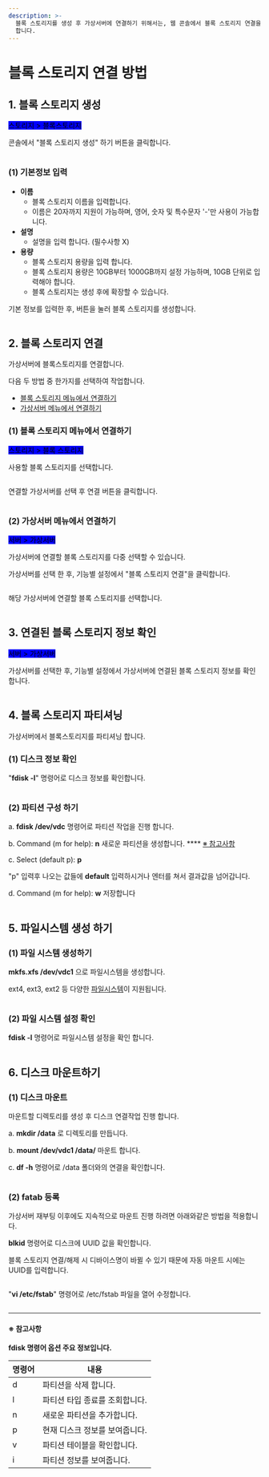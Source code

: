 ```yaml
---
description: >-
  블록 스토리지를 생성 후 가상서버에 연결하기 위해서는, 웹 콘솔에서 블록 스토리지 연결을 한 뒤, shell에서 직접 mount 해줘야
  합니다.
---
```


# 블록 스토리지 연결 방법

## 1. 블록 스토리지 생성

<mark style="background-color:blue;">스토리지 > 블록스토리지</mark>

콘솔에서 "블록 스토리지 생성" 하기 버튼을 클릭합니다.&#x20;

<figure><img src="https://filesystem.cafe24.com/hosting/cloud_service/2020/02/25/41ac07ee9268cd42ccbf69d32d97f979_1582609005.png" alt=""><figcaption></figcaption></figure>

####

### (1) 기본정보 입력

* **이름**&#x20;
  * 블록 스토리지 이름을 입력합니다.&#x20;
  * 이름은 20자까지 지원이 가능하며, 영어, 숫자 및 특수문자 '-'만 사용이 가능합니다.
* **설명**
  * 설명을 입력 합니다. (필수사항 X)
* **용량**
  * 블록 스토리지 용량을 입력 합니다.
  * 블록 스토리지 용량은 10GB부터 1000GB까지 설정 가능하며, 10GB 단위로 입력해야 합니다.
  * 블록 스토리지는 생성 후에 확장할 수 있습니다.

기본 정보를 입력한 후, 버튼을 눌러 블록 스토리지를 생성합니다.

<figure><img src="https://filesystem.cafe24.com/hosting/cloud_service/2020/02/25/9d87136fb5f2b06931a5be93a95a9514_1582609015.png" alt=""><figcaption></figcaption></figure>







## 2. 블록 스토리지 연결

가상서버에 블록스토리지를 연결합니다.

다음 두 방법 중 한가지를 선택하여 작업합니다.&#x20;

* [블록 스토리지 메뉴에서 연결하기](connect.md#1-1)
* [가상서버 메뉴에서 연결하기](connect.md#2)



### (1) 블록 스토리지 메뉴에서 연결하기

<mark style="background-color:blue;">스토리지 > 블록 스토리지</mark>

사용할 블록 스토리지를 선택합니다.

<figure><img src="https://filesystem.cafe24.com/hosting/cloud_service/2020/02/25/e89113233aecba29ee5436576aaca613_1582610550.png" alt=""><figcaption></figcaption></figure>

연결할 가상서버를 선택 후 연결 버튼을 클릭합니다.   &#x20;

<figure><img src="https://filesystem.cafe24.com/hosting/cloud_service/2020/02/25/6ef175bc2dae6690243e3aae3f77a20f_1582610559.png" alt=""><figcaption></figcaption></figure>

&#x20;



### (2) 가상서버 메뉴에서 연결하기

<mark style="background-color:blue;">서버 > 가상서버</mark>

가상서버에 연결할 블록 스토리지를 다중 선택할 수 있습니다.

가상서버를 선택 한 후, 기능별 설정에서 "블록 스토리지 연결"을 클릭합니다.

<figure><img src="https://filesystem.cafe24.com/hosting/cloud_service/2022/04/06/b5cc91ff5efcb6d572b567d0be1899f3_1649204634.png" alt=""><figcaption></figcaption></figure>

해당 가상서버에 연결할 블록 스토리지를 선택합니다.

<figure><img src="https://filesystem.cafe24.com/hosting/cloud_service/2022/04/06/e94d60aa010026ee32c5540027005f72_1649204643.png" alt=""><figcaption></figcaption></figure>

&#x20;



## 3. 연결된 블록 스토리지 정보 확인

<mark style="background-color:blue;">서버 > 가상서버</mark>&#x20;

가상서버를 선택한 후, 기능별 설정에서 가상서버에 연결된 블록 스토리지 정보를 확인합니다.&#x20;

<figure><img src="https://filesystem.cafe24.com/hosting/cloud_service/2022/04/06/d16209ff28135764c9efc82bd24da73e_1649204654.png" alt=""><figcaption></figcaption></figure>

#### &#x20;





## 4. 블록 스토리지 파티셔닝

가상서버에서 블록스토리지를 파티셔닝 합니다.

### (1) 디스크 정보 확인

"**fdisk -l**" 명령어로 디스크 정보를 확인합니다.

<figure><img src="https://filesystem.cafe24.com/hosting/cloud_service/2020/02/25/e4b0c787449220fe43719c686ac97bf4_1582616476.png" alt=""><figcaption></figcaption></figure>

&#x20;



### (2) 파티션 구성 하기

a. **fdisk /dev/vdc** 명령어로 파티션 작업을 진행 합니다.

b. Command (m for help): **n** 새로운 파티션을 생성합니다. **** [※ 참고사항](connect.md#undefined-2)

c. Select (default p): **p**

&#x20;   "p" 입력후 나오는 값들에 **default** 입력하시거나 엔터를 쳐서 결과값을 넘어갑니다.

d. Command (m for help): **w** 저장합니다

<figure><img src="https://filesystem.cafe24.com/hosting/cloud_service/2020/02/25/2cbb06a4c1911c3f05b1be4d6f61d940_1582615835.png" alt=""><figcaption></figcaption></figure>







## 5. 파일시스템 생성 하기

### (1) 파일 시스템 생성하기

&#x20;**mkfs.xfs /dev/vdc1** 으로 파일시스템을 생성합니다.

ext4, ext3, ext2 등 다양한 [파일시스템](https://ko.wikipedia.org/wiki/%ED%8C%8C%EC%9D%BC\_%EC%8B%9C%EC%8A%A4%ED%85%9C)이 지원됩니다.

<figure><img src="https://filesystem.cafe24.com/hosting/cloud_service/2020/02/25/a10ca426909aa13566046d2abdd062cf_1582615876.png" alt=""><figcaption></figcaption></figure>

&#x20;



### (2) 파일 시스템 설정 확인

**fdisk -l** 명령어로 파일시스템 설정을 확인 합니다.

<figure><img src="https://filesystem.cafe24.com/hosting/cloud_service/2020/02/25/6cd40129232bf892f13a2a29272e7b79_1582615890.png" alt=""><figcaption></figcaption></figure>







## 6. 디스크 마운트하기

### (1) 디스크 마운트

마운트할 디렉토리를 생성 후 디스크 연결작업 진행 합니다.&#x20;

a. **mkdir /data** 로 디렉토리를 만듭니다.

b. **mount /dev/vdc1 /data/** 마운트 합니다.&#x20;

c. **df -h** 명령어로 /data 폴더와의 연결을 확인합니다.&#x20;

<figure><img src="https://filesystem.cafe24.com/hosting/cloud_service/2020/02/26/16b8627f2dbcae14a160d1a5098de915_1582705375.png" alt=""><figcaption></figcaption></figure>





### (2) fatab 등록

가상서버 재부팅 이후에도 지속적으로 마운트 진행 하려면 아래와같은 방법을 적용합니다.

**blkid** 명령어로 디스크에 UUID 값을 확인합니다.

블록 스토리지 연결/해제 시 디바이스명이 바뀔 수 있기 때문에 자동 마운트 시에는 UUID를 입력합니다.

<figure><img src="https://filesystem.cafe24.com/hosting/cloud_service/2020/02/25/2dde6068fc54381d4df02102a825a52c_1582616280.png" alt=""><figcaption></figcaption></figure>

"**vi /etc/fstab**" 명령어로 /etc/fstab 파일을 열어 수정합니다.&#x20;

<figure><img src="https://filesystem.cafe24.com/hosting/cloud_service/2020/02/25/ff319ddb1635041b836ad6e424dfc464_1582616012.png" alt=""><figcaption></figcaption></figure>

****

#### **※ 참고사항**

**fdisk 명령어 옵션 주요 정보입니다.**

| 명령어 | 내용                |
| --- | ----------------- |
| d   | 파티션을 삭제 합니다.      |
| l   | 파티션 타입 종료를 조회합니다. |
| n   | 새로운 파티션을 추가합니다.   |
| p   | 현재 디스크 정보를 보여줍니다. |
| v   | 파티션 테이블을 확인합니다.   |
| i   | 파티션 정보를 보여줍니다.    |

